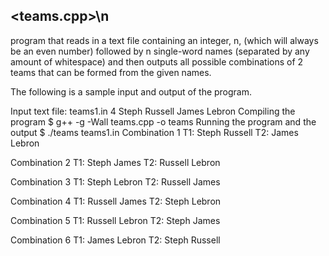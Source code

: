 <teams.cpp>\n
---------------------------------------------------------------------------
program that reads in a text file containing an integer, n, (which will always be an even number) followed by n single-word names (separated by any amount of whitespace) and then outputs all possible combinations of 2 teams that can be formed from the given names.

The following is a sample input and output of the program.

Input text file: teams1.in
4
Steph Russell  James
Lebron
Compiling the program
$ g++ -g -Wall teams.cpp -o teams
Running the program and the output
$ ./teams teams1.in
Combination 1
T1: Steph Russell
T2: James Lebron

Combination 2
T1: Steph James
T2: Russell Lebron

Combination 3
T1: Steph Lebron
T2: Russell James

Combination 4
T1: Russell James
T2: Steph Lebron

Combination 5
T1: Russell Lebron
T2: Steph James

Combination 6
T1: James Lebron
T2: Steph Russell

